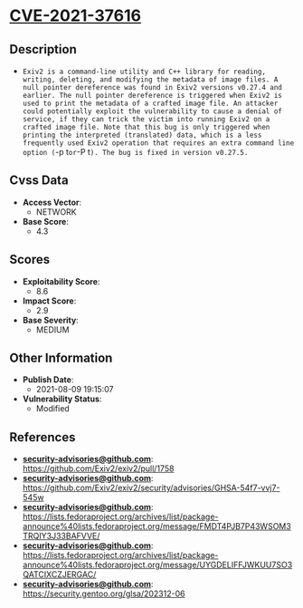 
# [CVE-2021-37616](https://cve.mitre.org/cgi-bin/cvename.cgi?name=CVE-2021-37616)

## Description

- `Exiv2 is a command-line utility and C++ library for reading, writing, deleting, and modifying the metadata of image files. A null pointer dereference was found in Exiv2 versions v0.27.4 and earlier. The null pointer dereference is triggered when Exiv2 is used to print the metadata of a crafted image file. An attacker could potentially exploit the vulnerability to cause a denial of service, if they can trick the victim into running Exiv2 on a crafted image file. Note that this bug is only triggered when printing the interpreted (translated) data, which is a less frequently used Exiv2 operation that requires an extra command line option (`-p t` or `-P t`). The bug is fixed in version v0.27.5.`

## Cvss Data

- **Access Vector**:
  - NETWORK
- **Base Score**:
  - 4.3

## Scores

- **Exploitability Score**:
  - 8.6
- **Impact Score**:
  - 2.9
- **Base Severity**:
  - MEDIUM

## Other Information

- **Publish Date**:
  - 2021-08-09 19:15:07
- **Vulnerability Status**:
  - Modified

## References

- **security-advisories@github.com**: https://github.com/Exiv2/exiv2/pull/1758
- **security-advisories@github.com**: https://github.com/Exiv2/exiv2/security/advisories/GHSA-54f7-vvj7-545w
- **security-advisories@github.com**: https://lists.fedoraproject.org/archives/list/package-announce%40lists.fedoraproject.org/message/FMDT4PJB7P43WSOM3TRQIY3J33BAFVVE/
- **security-advisories@github.com**: https://lists.fedoraproject.org/archives/list/package-announce%40lists.fedoraproject.org/message/UYGDELIFFJWKUU7SO3QATCIXCZJERGAC/
- **security-advisories@github.com**: https://security.gentoo.org/glsa/202312-06

